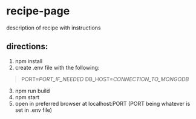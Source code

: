 # recipe-page
description of recipe with instructions

## directions:
1. npm install
2. create .env file with the following:
> PORT=*PORT_IF_NEEDED*
> DB_HOST=*CONNECTION_TO_MONGODB*
3. npm run build
4. npm start
5. open in preferred browser at localhost:PORT (PORT being whatever is set in .env file)
